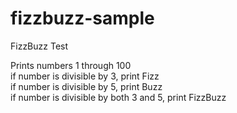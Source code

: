 # fizzbuzz-sample
FizzBuzz Test

Prints numbers 1 through 100
<br>
if number is divisible by 3, print Fizz
<br>
if number is divisible by 5, print Buzz
<br>
if number is divisible by both 3 and 5, print FizzBuzz
